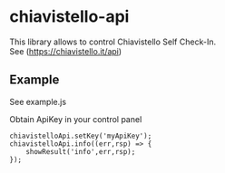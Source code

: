 # chiavistello-api

This library allows to control Chiavistello Self Check-In.\
See (https://chiavistello.it/api)


## Example

See example.js

Obtain ApiKey in your control panel

```
chiavistelloApi.setKey('myApiKey');
chiavistelloApi.info((err,rsp) => {
	showResult('info',err,rsp);
});
````


